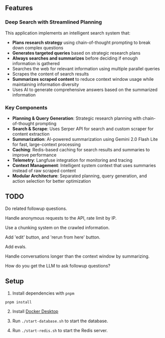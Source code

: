 ## Features

### Deep Search with Streamlined Planning
This application implements an intelligent search system that:
- **Plans research strategy** using chain-of-thought prompting to break down complex questions
- **Generates targeted queries** based on strategic research plans
- **Always searches and summarizes** before deciding if enough information is gathered
- Searches the web for relevant information using multiple parallel queries
- Scrapes the content of search results
- **Summarizes scraped content** to reduce context window usage while maintaining information diversity
- Uses AI to generate comprehensive answers based on the summarized information

### Key Components
- **Planning & Query Generation**: Strategic research planning with chain-of-thought prompting
- **Search & Scrape**: Uses Serper API for search and custom scraper for content extraction
- **Summarization**: AI-powered summarization using Gemini 2.0 Flash Lite for fast, large-context processing
- **Caching**: Redis-based caching for search results and summaries to improve performance
- **Telemetry**: Langfuse integration for monitoring and tracing
- **Context Management**: Intelligent system context that uses summaries instead of raw scraped content
- **Modular Architecture**: Separated planning, query generation, and action selection for better optimization

## TODO

Do related followup questions.

Handle anonymous requests to the API, rate limit by IP.

Use a chunking system on the crawled information.

Add 'edit' button, and 'rerun from here' button.

Add evals.

Handle conversations longer than the context window by summarizing.

How do you get the LLM to ask followup questions?

## Setup

1. Install dependencies with `pnpm`

```bash
pnpm install
```

2. Install [Docker Desktop](https://www.docker.com/products/docker-desktop/)

3. Run `./start-database.sh` to start the database.

4. Run `./start-redis.sh` to start the Redis server.
